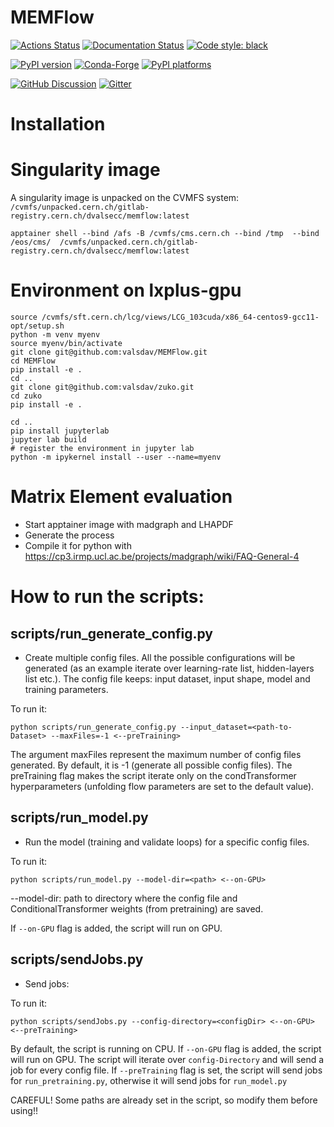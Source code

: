 # MEMFlow

[![Actions Status][actions-badge]][actions-link]
[![Documentation Status][rtd-badge]][rtd-link]
[![Code style: black][black-badge]][black-link]

[![PyPI version][pypi-version]][pypi-link]
[![Conda-Forge][conda-badge]][conda-link]
[![PyPI platforms][pypi-platforms]][pypi-link]

[![GitHub Discussion][github-discussions-badge]][github-discussions-link]
[![Gitter][gitter-badge]][gitter-link]




[actions-badge]:            https://github.com/valsdav/MEMFlow/workflows/CI/badge.svg
[actions-link]:             https://github.com/valsdav/MEMFlow/actions
[black-badge]:              https://img.shields.io/badge/code%20style-black-000000.svg
[black-link]:               https://github.com/psf/black
[conda-badge]:              https://img.shields.io/conda/vn/conda-forge/MEMFlow
[conda-link]:               https://github.com/conda-forge/MEMFlow-feedstock
[github-discussions-badge]: https://img.shields.io/static/v1?label=Discussions&message=Ask&color=blue&logo=github
[github-discussions-link]:  https://github.com/valsdav/MEMFlow/discussions
[gitter-badge]:             https://badges.gitter.im/https://github.com/valsdav/MEMFlow/community.svg
[gitter-link]:              https://gitter.im/https://github.com/valsdav/MEMFlow/community?utm_source=badge&utm_medium=badge&utm_campaign=pr-badge
[pypi-link]:                https://pypi.org/project/MEMFlow/
[pypi-platforms]:           https://img.shields.io/pypi/pyversions/MEMFlow
[pypi-version]:             https://badge.fury.io/py/MEMFlow.svg
[rtd-badge]:                https://readthedocs.org/projects/MEMFlow/badge/?version=latest
[rtd-link]:                 https://MEMFlow.readthedocs.io/en/latest/?badge=latest
[sk-badge]:                 https://scikit-hep.org/assets/images/Scikit--HEP-Project-blue.svg


# Installation

# Singularity image

A singularity image is unpacked on the CVMFS system: `/cvmfs/unpacked.cern.ch/gitlab-registry.cern.ch/dvalsecc/memflow:latest`

```
apptainer shell --bind /afs -B /cvmfs/cms.cern.ch --bind /tmp  --bind /eos/cms/  /cvmfs/unpacked.cern.ch/gitlab-registry.cern.ch/dvalsecc/memflow:latest
```

# Environment on lxplus-gpu

```
source /cvmfs/sft.cern.ch/lcg/views/LCG_103cuda/x86_64-centos9-gcc11-opt/setup.sh
python -m venv myenv
source myenv/bin/activate
git clone git@github.com:valsdav/MEMFlow.git
cd MEMFlow
pip install -e .
cd ..
git clone git@github.com:valsdav/zuko.git
cd zuko
pip install -e .

cd ..
pip install jupyterlab
jupyter lab build
# register the environment in jupyter lab
python -m ipykernel install --user --name=myenv

```

# Matrix Element evaluation
- Start apptainer image with madgraph and LHAPDF
- Generate the process
- Compile it for python with https://cp3.irmp.ucl.ac.be/projects/madgraph/wiki/FAQ-General-4

# How to run the scripts:

## scripts/run\_generate\_config.py
- Create multiple config files. All the possible configurations will be generated (as an example iterate over learning-rate list, hidden-layers list etc.). The config file keeps: input dataset, input shape, model and training parameters.

To run it:
```
python scripts/run_generate_config.py --input_dataset=<path-to-Dataset> --maxFiles=-1 <--preTraining>
```

The argument maxFiles represent the maximum number of config files generated. By default, it is -1 (generate all possible config files). The preTraining flag makes the script iterate only on the condTransformer hyperparameters (unfolding flow parameters are set to the default value).

## scripts/run\_model.py
- Run the model (training and validate loops) for a specific config files. 

To run it:
```
python scripts/run_model.py --model-dir=<path> <--on-GPU>
```

--model-dir: path to directory where the config file and ConditionalTransformer weights (from pretraining) are saved.

If `--on-GPU` flag is added, the script will run on GPU.

## scripts/sendJobs.py
- Send jobs:

To run it:
```
python scripts/sendJobs.py --config-directory=<configDir> <--on-GPU> <--preTraining>
```

By default, the script is running on CPU. If `--on-GPU` flag is added, the script will run on GPU.
The script will iterate over `config-Directory` and will send a job for every config file.
If `--preTraining` flag is set, the script will send jobs for `run_pretraining.py`, otherwise it will send jobs
for `run_model.py`

CAREFUL! Some paths are already set in the script, so modify them before using!!

